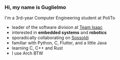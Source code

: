 ### Hi, my name is Guglielmo

I'm a 3rd-year Computer Engineering student at PoliTo

- leader of the software division at [Team Isaac](https://github.com/Team-Isaac-Polito)
- interested in **embedded systems** and **robotics**
- sporadically collaborating on [Sossoldi](https://github.com/RIP-Comm/sossoldi)
- familiar with Python, C, Flutter, and a little Java
- learning C, C++ and Rust
- I use Arch BTW
